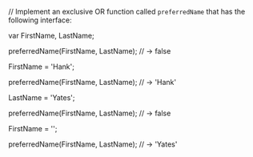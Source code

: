 // Implement an exclusive OR function called `preferredName` that has the following interface:

var FirstName,
    LastName;

preferredName(FirstName, LastName);
// -> false

FirstName = 'Hank';

preferredName(FirstName, LastName);
// -> 'Hank'

LastName = 'Yates';

preferredName(FirstName, LastName);
// -> false

FirstName = '';

preferredName(FirstName, LastName);
// -> 'Yates'

